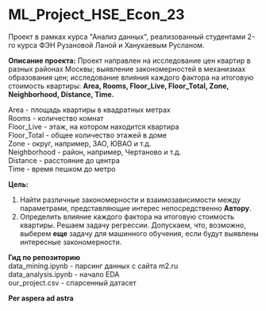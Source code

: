 # ML_Project_HSE_Econ_23
Проект в рамках курса "Анализ данных", реализованный студентами 2-го курса ФЭН Рузановой Ланой и Ханукаевым Русланом.

**Описание проекта:** 
Проект направлен на исследование цен квартир в разных районах Москвы; выявление закономерностей в механизмах образования цен; исследование влияния каждого фактора на итоговую стоимость квартиры: **Area,	Rooms, Floor_Live,	Floor_Total,	Zone,	Neighborhood,	Distance,	Time.**

 Area - площадь квартиры в квадратных метрах  
 Rooms - количество комнат  
 Floor_Live - этаж, на котором находится квартира  
 Floor_Total - общее количество этажей в доме  
 Zone - округ, например, ЗАО, ЮВАО и т.д.  
 Neighborhood - район, например, Чертаново и т.д.  
 Distance - расстояние до центра  
 Time - время пешком до метро  

**Цель:**  
1) Найти различные закономерности и взаимозависимости между параметрами, представляющие интерес непосредственно **Автору**.
2) Определить влияние каждого фактора на итоговую стоимость квартиры. Решаем задачу регрессии. Допускаем, что, возможно, выберем **еще** задачу для машинного обучения, если будут выявлены интересные закономерности.

**Гид по репозиторию**  
 data_mining.ipynb - парсинг данных с сайта m2.ru  
 data_analysis.ipynb - начало EDA  
 our_project.csv - спарсенный датасет  

**Per aspera ad astra**
